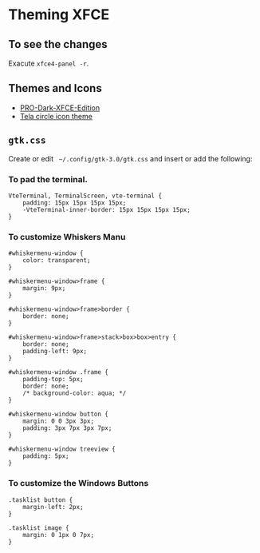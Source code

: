 # Theming XFCE

## To see the changes

Exacute `xfce4-panel -r`.

## Themes and Icons

* [PRO-Dark-XFCE-Edition](https://www.xfce-look.org/p/1207818)
* [Tela circle icon theme](https://www.xfce-look.org/p/1359276)

## `gtk.css`

Create or edit ` ~/.config/gtk-3.0/gtk.css` and insert or add the following:

### To pad the terminal.
```
VteTerminal, TerminalScreen, vte-terminal { 
    padding: 15px 15px 15px 15px; 
    -VteTerminal-inner-border: 15px 15px 15px 15px; 
}
```

### To customize Whiskers Manu
```
#whiskermenu-window { 
    color: transparent; 
}

#whiskermenu-window>frame {
    margin: 9px;
}

#whiskermenu-window>frame>border {
    border: none;
}

#whiskermenu-window>frame>stack>box>box>entry {
    border: none;
    padding-left: 9px;
}

#whiskermenu-window .frame { 
    padding-top: 5px;
    border: none;
    /* background-color: aqua; */
}

#whiskermenu-window button {
    margin: 0 0 3px 3px;
    padding: 3px 7px 3px 7px;
}

#whiskermenu-window treeview {
    padding: 5px;
}
```

### To customize the Windows Buttons
```
.tasklist button {
    margin-left: 2px;
}

.tasklist image { 
    margin: 0 1px 0 7px;
}
```
